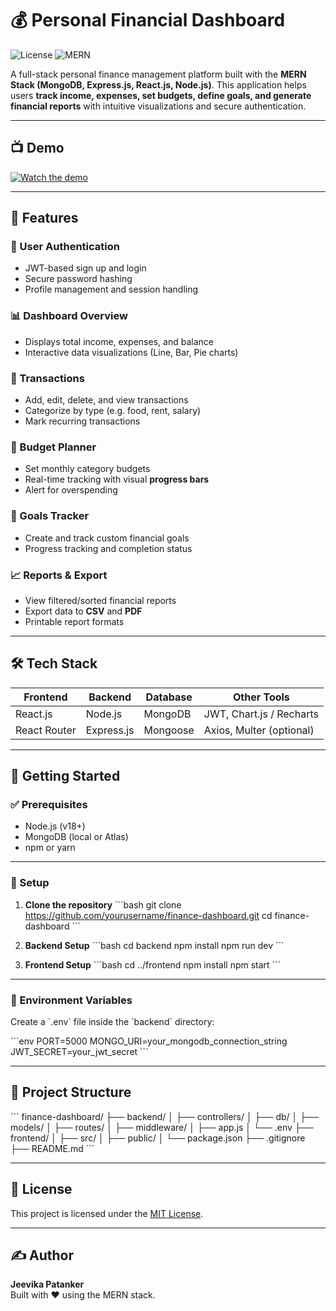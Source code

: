 
# 💰 Personal Financial Dashboard

![License](https://img.shields.io/badge/License-MIT-green.svg)
![MERN](https://img.shields.io/badge/Stack-MERN-blue)

A full-stack personal finance management platform built with the **MERN Stack (MongoDB, Express.js, React.js, Node.js)**. This application helps users **track income, expenses, set budgets, define goals, and generate financial reports** with intuitive visualizations and secure authentication.

---
## 📺 Demo

[![Watch the demo](https://img.youtube.com/vi/30FYGfqka7o/hqdefault.jpg)](https://www.youtube.com/watch?v=30FYGfqka7o&t=28s)

---

## 📌 Features

### 🔐 User Authentication
- JWT-based sign up and login
- Secure password hashing
- Profile management and session handling

### 📊 Dashboard Overview
- Displays total income, expenses, and balance
- Interactive data visualizations (Line, Bar, Pie charts)

### 💸 Transactions
- Add, edit, delete, and view transactions
- Categorize by type (e.g. food, rent, salary)
- Mark recurring transactions

### 🧾 Budget Planner
- Set monthly category budgets
- Real-time tracking with visual **progress bars**
- Alert for overspending

### 🎯 Goals Tracker
- Create and track custom financial goals
- Progress tracking and completion status

### 📈 Reports & Export
- View filtered/sorted financial reports
- Export data to **CSV** and **PDF**
- Printable report formats


---

## 🛠️ Tech Stack

| Frontend      | Backend         | Database     | Other Tools              |
| ------------- | --------------- | ------------ | ------------------------ |
| React.js      | Node.js         | MongoDB      | JWT, Chart.js / Recharts |
| React Router  | Express.js      | Mongoose     | Axios, Multer (optional) |

---

## 🚀 Getting Started

### ✅ Prerequisites

- Node.js (v18+)
- MongoDB (local or Atlas)
- npm or yarn

---

### 🔧 Setup

1. **Clone the repository**
   \`\`\`bash
   git clone https://github.com/yourusername/finance-dashboard.git
   cd finance-dashboard
   \`\`\`

2. **Backend Setup**
   \`\`\`bash
   cd backend
   npm install
   npm run dev
   \`\`\`

3. **Frontend Setup**
   \`\`\`bash
   cd ../frontend
   npm install
   npm start
   \`\`\`

---

### 🔐 Environment Variables

Create a \`.env\` file inside the \`backend\` directory:

\`\`\`env
PORT=5000
MONGO_URI=your_mongodb_connection_string
JWT_SECRET=your_jwt_secret
\`\`\`

---


## 📁 Project Structure

\`\`\`
finance-dashboard/
├── backend/
│   ├── controllers/
│   ├── db/
│   ├── models/
│   ├── routes/
│   ├── middleware/
│   ├── app.js
│   └── .env
├── frontend/
│   ├── src/
│   ├── public/
│   └── package.json
├── .gitignore
├── README.md
\`\`\`

---

## 📄 License

This project is licensed under the [MIT License](https://opensource.org/licenses/MIT).

---

## ✍️ Author

**Jeevika Patanker**  
Built with ❤️ using the MERN stack.

